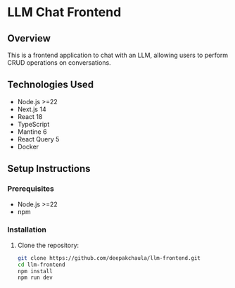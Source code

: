 # LLM Chat Frontend

## Overview

This is a frontend application to chat with an LLM, allowing users to perform CRUD operations on conversations.

## Technologies Used

- Node.js >=22
- Next.js 14
- React 18
- TypeScript
- Mantine 6
- React Query 5
- Docker

## Setup Instructions

### Prerequisites

- Node.js >=22
- npm

### Installation

1. Clone the repository:

   ```bash
   git clone https://github.com/deepakchaula/llm-frontend.git
   cd llm-frontend
   npm install
   npm run dev

